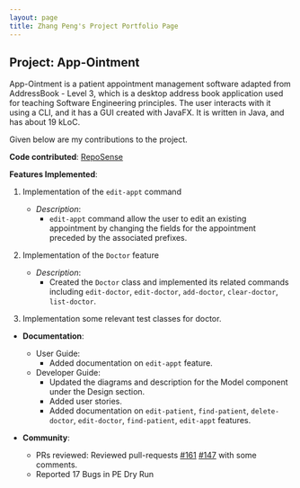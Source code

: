 ```yaml
---
layout: page
title: Zhang Peng's Project Portfolio Page
---
```


## Project: App-Ointment

App-Ointment is a patient appointment management software adapted from AddressBook - Level 3, which is a desktop address book application used for teaching Software Engineering principles. The user interacts with it using a CLI, and it has a GUI created with JavaFX. It is written in Java, and has about 19 kLoC.

Given below are my contributions to the project.

**Code contributed**: [RepoSense](https://nus-cs2103-ay2021s2.github.io/tp-dashboard/#breakdown=true&search=icytornado)

**Features Implemented**:
1. Implementation of the `edit-appt` command
    - *Description*:
        - `edit-appt` command allow the user to edit an existing appointment by changing the fields for the appointment preceded by the associated prefixes.
   

2. Implementation of the `Doctor` feature
   - *Description*:
        - Created the `Doctor` class and implemented its related commands including
          `edit-doctor`, `edit-doctor`, `add-doctor`, `clear-doctor`, `list-doctor`.
          
          
3. Implementation some relevant test classes for doctor.


* **Documentation**:
  * User Guide:
    * Added documentation on `edit-appt` feature.
  * Developer Guide:
    * Updated the diagrams and description for the Model component under the Design section.
    * Added user stories.
    * Added documentation on `edit-patient`, `find-patient`, `delete-doctor`, `edit-doctor`, `find-patient`, `edit-appt` features.
   

* **Community**:
   * PRs reviewed:
     Reviewed pull-requests
     [#161](https://github.com/AY2021S2-CS2103-W17-2/tp/pull/161)
     [#147](https://github.com/AY2021S2-CS2103-W17-2/tp/pull/147)
     with some comments.
   * Reported 17 Bugs in PE Dry Run
